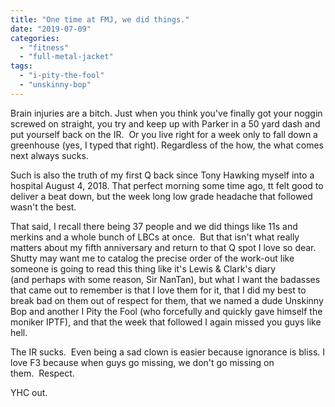 ```yaml
---
title: "One time at FMJ, we did things."
date: "2019-07-09"
categories: 
  - "fitness"
  - "full-metal-jacket"
tags: 
  - "i-pity-the-fool"
  - "unskinny-bop"
---
```


Brain injuries are a bitch. Just when you think you've finally got your noggin screwed on straight, you try and keep up with Parker in a 50 yard dash and put yourself back on the IR.  Or you live right for a week only to fall down a greenhouse (yes, I typed that right). Regardless of the how, the what comes next always sucks.

Such is also the truth of my first Q back since Tony Hawking myself into a hospital August 4, 2018. That perfect morning some time ago, tt felt good to deliver a beat down, but the week long low grade headache that followed wasn't the best.

That said, I recall there being 37 people and we did things like 11s and merkins and a whole bunch of LBCs at once.  But that isn't what really matters about my fifth anniversary and return to that Q spot I love so dear. Shutty may want me to catalog the precise order of the work-out like someone is going to read this thing like it's Lewis & Clark's diary (and perhaps with some reason, Sir NanTan), but what I want the badasses that came out to remember is that I love them for it, that I did my best to break bad on them out of respect for them, that we named a dude Unskinny Bop and another I Pity the Fool (who forcefully and quickly gave himself the moniker IPTF), and that the week that followed I again missed you guys like hell.

The IR sucks.  Even being a sad clown is easier because ignorance is bliss. I love F3 because when guys go missing, we don't go missing on them.  Respect. 

YHC out.

